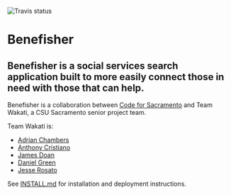 ![Travis status](https://travis-ci.org/wakati/benefisher.svg?branch=master)
# Benefisher

## Benefisher is a social services search application built to more easily connect those in need with those that can help.
Benefisher is a collaboration between [Code for Sacramento](http://code4sac.org) and Team Wakati, a CSU Sacramento senior project team.

Team Wakati is:
- [Adrian Chambers](https://github.com/Terrell707)
- [Anthony Cristiano](https://github.com/Anthoknee)
- [James Doan](https://github.com/mrjamesdoan)
- [Daniel Green](https://github.com/dangr1)
- [Jesse Rosato](https://github.com/jesserosato)

See [INSTALL.md](https://github.com/wakati/benefisher/blob/master/INSTALL.md) for installation and deployment instructions.
